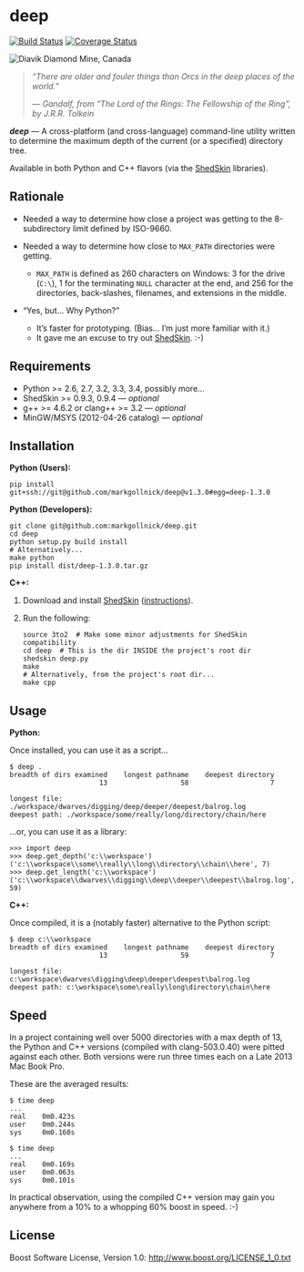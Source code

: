 ﻿deep
====

[![Build Status](https://travis-ci.org/markgollnick/deep.svg?branch=master)](https://travis-ci.org/markgollnick/deep)
[![Coverage Status](https://img.shields.io/coveralls/markgollnick/deep.svg)](https://coveralls.io/r/markgollnick/deep?branch=master)

![Diavik Diamond Mine, Canada](http://content.screencast.com/users/markgollnick/folders/Jing/media/ef41e433-1177-42fd-9b1b-783385c29044/deep.jpg)

> *“There are older and fouler things than Orcs in the deep places of the
> world.”*
> 
> *— Gandalf, from “The Lord of the Rings: The Fellowship of the Ring”,
> by J.R.R. Tolkein*

***deep*** — A cross-platform (and cross-language) command-line utility written
to determine the maximum depth of the current (or a specified) directory tree.

Available in both Python and C++ flavors (via the [ShedSkin][] libraries).

[ShedSkin]: https://code.google.com/p/shedskin/


Rationale
---------

*   Needed a way to determine how close a project was getting to the
    8-subdirectory limit defined by ISO-9660.

*   Needed a way to determine how close to `MAX_PATH` directories were getting.
    *   `MAX_PATH` is defined as 260 characters on Windows: 3 for the drive
        (`C:\`), 1 for the terminating `NULL` character at the end, and 256 for
        the directories, back-slashes, filenames, and extensions in the middle.

*   “Yes, but… Why Python?”
    *   It’s faster for prototyping. (Bias… I’m just more familiar with it.)
    *   It gave me an excuse to try out [ShedSkin][]. :-)


Requirements
------------

* Python >= 2.6, 2.7, 3.2, 3.3, 3.4, possibly more…
* ShedSkin >= 0.9.3, 0.9.4 — *optional*
* g++ >= 4.6.2 or clang++ >= 3.2 — *optional*
* MinGW/MSYS (2012-04-26 catalog) — *optional*


Installation
------------

**Python (Users):**

    pip install git+ssh://git@github.com/markgollnick/deep@v1.3.0#egg=deep-1.3.0

**Python (Developers):**

    git clone git@github.com:markgollnick/deep.git
    cd deep
    python setup.py build install
    # Alternatively...
    make python
    pip install dist/deep-1.3.0.tar.gz

**C++:**

1.  Download and install [ShedSkin][] ([instructions][]).
2.  Run the following:

        source 3to2  # Make some minor adjustments for ShedSkin compatibility
        cd deep  # This is the dir INSIDE the project's root dir
        shedskin deep.py
        make
        # Alternatively, from the project's root dir...
        make cpp

[instructions]: https://code.google.com/p/shedskin/wiki/docs#Installation


Usage
-----

**Python:**

Once installed, you can use it as a script…

    $ deep .
    breadth of dirs examined    longest pathname    deepest directory
                          13                  58                    7

    longest file: ./workspace/dwarves/digging/deep/deeper/deepest/balrog.log
    deepest path: ./workspace/some/really/long/directory/chain/here

…or, you can use it as a library:

    >>> import deep
    >>> deep.get_depth('c:\\workspace')
    ('c:\\workspace\\some\\really\\long\\directory\\chain\\here', 7)
    >>> deep.get_length('c:\\workspace')
    ('c:\\workspace\\dwarves\\digging\\deep\\deeper\\deepest\\balrog.log', 59)

**C++:**

Once compiled, it is a (notably faster) alternative to the Python script:

    $ deep c:\\workspace
    breadth of dirs examined    longest pathname    deepest directory
                          13                  59                    7

    longest file: c:\workspace\dwarves\digging\deep\deeper\deepest\balrog.log
    deepest path: c:\workspace\some\really\long\directory\chain\here


Speed
-----

In a project containing well over 5000 directories with a max depth of 13, the
Python and C++ versions (compiled with clang-503.0.40) were pitted against each
other. Both versions were run three times each on a Late 2013 Mac Book Pro.

These are the averaged results:

    $ time deep
    ...
    real    0m0.423s
    user    0m0.244s
    sys     0m0.160s

    $ time deep
    ...
    real    0m0.169s
    user    0m0.063s
    sys     0m0.101s

In practical observation, using the compiled C++ version may gain you anywhere
from a 10% to a whopping 60% boost in speed. :-)


License
-------

Boost Software License, Version 1.0: <http://www.boost.org/LICENSE_1_0.txt>
